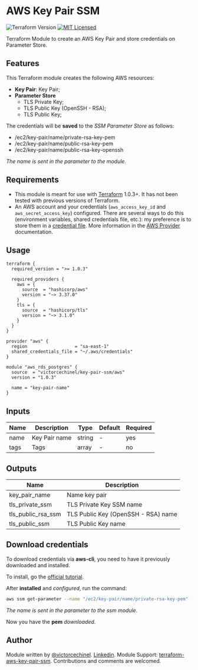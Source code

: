 # AWS Key Pair SSM

![Terraform Version](https://img.shields.io/badge/tf-%3E%3D1.0.3-blue.svg) [![MIT Licensed](https://img.shields.io/badge/license-MIT-green.svg)](https://tldrlegal.com/license/mit-license)

Terraform Module to create an AWS Key Pair and store credentials on Parameter Store.

## Features

This Terraform module creates the following AWS resources:

* **Key Pair**: Key Pair;
* **Parameter Store**
  * TLS Private Key;
  * TLS Public Key (OpenSSH - RSA);
  * TLS Public Key;

The credentials will be **saved** to the *SSM Parameter Store* as follows:
* /ec2/key-pair/name/private-rsa-key-pem
* /ec2/key-pair/name/public-rsa-key-pem
* /ec2/key-pair/name/public-rsa-key-openssh
  
*The name is sent in the parameter to the module.*

## Requirements

* This module is meant for use with [Terraform](https://www.terraform.io/downloads.html) 1.0.3+. It has not been tested with previous versions of Terraform.
* An AWS account and your credentials (`aws_access_key_id` and `aws_secret_access_key`) configured. There are several ways to do this (environment variables, shared credentials file, etc.): my preference is to store them in a [credential file](https://docs.aws.amazon.com/cli/latest/userguide/cli-configure-files.html). More information in the [AWS Provider](https://www.terraform.io/docs/providers/aws/index.html) documentation.

## Usage

```HCL
terraform {
  required_version = ">= 1.0.3"

  required_providers {
    aws = {
      source  = "hashicorp/aws"
      version = "~> 3.37.0"
    }
    tls = {
      source  = "hashicorp/tls"
      version = "~> 3.1.0"
    }
  }
}

provider "aws" {
  region                  = "sa-east-1"
  shared_credentials_file = "~/.aws/credentials"
}

module "aws_rds_postgres" {
  source  = "victorcechinel/key-pair-ssm/aws"
  version = "1.0.3"
  
  name = "key-pair-name"
}
```

## Inputs

| Name | Description   | Type   | Default | Required |
| ---- | ------------- | ------ | ------- | -------- |
| name | Key Pair name | string | -       | yes      |
| tags | Tags          | array  | -       | no       |

## Outputs

| Name               | Description                         |
| ------------------ | ----------------------------------- |
| key_pair_name      | Name key pair                       |
| tls_private_ssm    | TLS Private Key SSM name            |
| tls_public_rsa_ssm | TLS Public Key (OpenSSH - RSA) name |
| tls_public_ssm     | TLS Public Key name                 |

## Download credentials

To download credentials via **aws-cli**, you need to have it previously downloaded and installed.

To install, go the [official tutorial](https://github.com/aws/aws-cli/tree/v2).

After **installed** and *configured*, run the command:
```sh
aws ssm get-parameter --name "/ec2/key-pair/name/private-rsa-key-pem" --output text --query Parameter.Value >> "~/my-key-pair.pem"
```

*The name is sent in the parameter to the ssm module.*

Now you have the **pem** *downloaded*.

## Author

Module written by [@victorcechinel](https://github.com/victorcechinel). 
[Linkedin](https://www.linkedin.com/in/victorcechinelr/). 
Module Support: [terraform-aws-key-pair-ssm](https://github.com/victorcechinel/terraform-aws-key-pair-ssm). 
Contributions and comments are welcomed.
